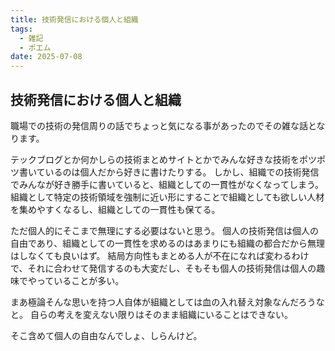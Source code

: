 ```yaml
---
title: 技術発信における個人と組織
tags:
  - 雑記
  - ポエム
date: 2025-07-08
---
```


## 技術発信における個人と組織

職場での技術の発信周りの話でちょっと気になる事があったのでその雑な話となります。

テックブログとか何かしらの技術まとめサイトとかでみんな好きな技術をポツポツ書いているのは個人だから好きに書けたりする。
しかし、組織での技術発信でみんなが好き勝手に書いていると、組織としての一貫性がなくなってしまう。
組織として特定の技術領域を強制に近い形にすることで組織としても欲しい人材を集めやすくなるし、組織としての一貫性も保てる。

ただ個人的にそこまで無理にする必要はないと思う。
個人の技術発信は個人の自由であり、組織としての一貫性を求めるのはあまりにも組織の都合だから無理はしなくても良いはず。
結局方向性もまとめる人が不在になれば変わるわけで、それに合わせて発信するのも大変だし、そもそも個人の技術発信は個人の趣味でやっていることが多い。

まあ極論そんな思いを持つ人自体が組織としては血の入れ替え対象なんだろうなと。
自らの考えを変えない限りはそのまま組織にいることはできない。

そこ含めて個人の自由なんでしょ、しらんけど。




